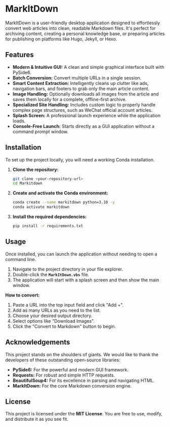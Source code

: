 # MarkItDown

MarkItDown is a user-friendly desktop application designed to effortlessly convert web articles into clean, readable Markdown files. It's perfect for archiving content, creating a personal knowledge base, or preparing articles for publishing on platforms like Hugo, Jekyll, or Hexo.

## Features

*   **Modern & Intuitive GUI:** A clean and simple graphical interface built with PySide6.
*   **Batch Conversion:** Convert multiple URLs in a single session.
*   **Smart Content Extraction:** Intelligently cleans up clutter like ads, navigation bars, and footers to grab only the main article content.
*   **Image Handling:** Optionally downloads all images from the article and saves them locally for a complete, offline-first archive.
*   **Specialized Site Handling:** Includes custom logic to properly handle complex page structures, such as WeChat official account articles.
*   **Splash Screen:** A professional launch experience while the application loads.
*   **Console-Free Launch:** Starts directly as a GUI application without a command prompt window.

## Installation

To set up the project locally, you will need a working Conda installation.

1.  **Clone the repository:**
    ```bash
    git clone <your-repository-url>
    cd Markitdown
    ```

2.  **Create and activate the Conda environment:**
    ```bash
    conda create --name markitdown python=3.10 -y
    conda activate markitdown
    ```

3.  **Install the required dependencies:**
    ```bash
    pip install -r requirements.txt
    ```

## Usage

Once installed, you can launch the application without needing to open a command line.

1.  Navigate to the project directory in your file explorer.
2.  Double-click the **`MarkItDown.vbs`** file.
3.  The application will start with a splash screen and then show the main window.

**How to convert:**
1.  Paste a URL into the top input field and click "Add +".
2.  Add as many URLs as you need to the list.
3.  Choose your desired output directory.
4.  Select options like "Download Images".
5.  Click the "Convert to Markdown" button to begin.

## Acknowledgements

This project stands on the shoulders of giants. We would like to thank the developers of these outstanding open-source libraries:

*   **PySide6:** For the powerful and modern GUI framework.
*   **Requests:** For robust and simple HTTP requests.
*   **BeautifulSoup4:** For its excellence in parsing and navigating HTML.
*   **MarkItDown:** For the core Markdown conversion engine.

## License

This project is licensed under the **MIT License**. You are free to use, modify, and distribute it as you see fit.
